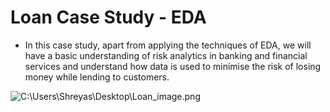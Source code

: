 # Loan Case Study - EDA

* In this case study, apart from applying the techniques of EDA, we will have a basic understanding of risk analytics in banking and financial services and understand how data is used to minimise the risk of losing money while lending to customers.

![C:\Users\Shreyas\Desktop\Loan_image.png](Loan_image.png)
